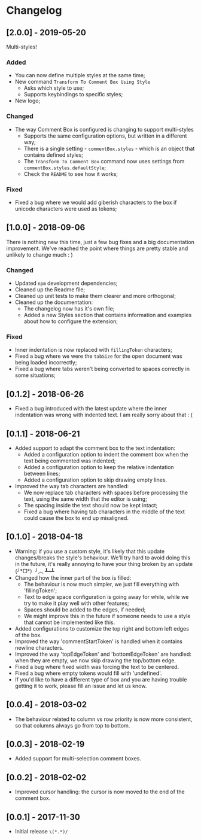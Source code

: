 # Changelog

## [2.0.0] - 2019-05-20

Multi-styles!

### Added
- You can now define multiple styles at the same time;
- New command `Transform To Comment Box Using Style`
    - Asks which style to use;
    - Supports keybindings to specific styles;
- New logo;

### Changed
- The way Comment Box is configured is changing to support multi-styles
    - Supports the same configuration options, but written in a different way;
    - There is a single setting - `commentBox.styles` - which is an object that contains defined styles;
    - The `Transform To Comment Box` command now uses settings from `commentBox.styles.defaultStyle`;
    - Check the `README` to see how it works;

### Fixed
- Fixed a bug where we would add giberish characters to the box if unicode characters were used as tokens;

## [1.0.0] - 2018-09-06
There is nothing new this time, just a few bug fixes and a big documentation improvement. We've reached the point where things are pretty stable and unlikely to change much : )

### Changed
- Updated `npm` development dependencies;
- Cleaned up the Readme file;
- Cleaned up unit tests to make them clearer and more orthogonal;
- Cleaned up the documentation:
    - The changelog now has it's own file;
    - Added a new Styles section that contains information and examples about how to configure the extension;

### Fixed
- Inner indentation is now replaced with `fillingToken` characters;
- Fixed a bug where we were the `tabSize` for the open document was being loaded incorrectly;
- Fixed a bug where tabs weren't being converted to spaces correctly in some situations;

## [0.1.2] - 2018-06-26
- Fixed a bug introduced with the latest update where the inner indentation was wrong with indented text. I am really sorry about that : (

## [0.1.1] - 2018-06-21
- Added support to adapt the comment box to the text indentation:
    - Added a configuration option to indent the comment box when the text being commented was indented;
    - Added a configuration option to keep the relative indentation between lines;
    - Added a configuration option to skip drawing empty lines.
- Improved the way tab characters are handled:
    - We now replace tab characters with spaces before processing the text, using the same width that the editor is using;
    - The spacing inside the text should now be kept intact;
    - Fixed a bug where having tab characters in the middle of the text could cause the box to end up misaligned.

## [0.1.0] - 2018-04-18
- Warning: if you use a custom style, it's likely that this update changes/breaks the style's behaviour. We'll try hard to avoid doing this in the future, it's really annoying to have your thing broken by an update (╯°□°）╯︵ ┻━┻
- Changed how the inner part of the box is filled:
    - The behaviour is now much simpler, we just fill everything with 'fillingToken';
    - Text to edge space configuration is going away for while, while we try to make it play well with other features;
    - Spaces should be added to the edges, if needed;
    - We might improve this in the future if someone needs to use a style that cannot be implemented like this.
- Added configurations to customize the top right and bottom left edges of the box.
- Improved the way 'commentStartToken' is handled when it contains newline characters.
- Improved the way 'topEdgeToken' and 'bottomEdgeToken' are handled: when they are empty, we now skip drawing the top/bottom  edge.
- Fixed a bug where fixed width was forcing the text to be centered.
- Fixed a bug where empty tokens would fill with 'undefined'.
- If you'd like to have a different type of box and you are having trouble getting it to work, please fill an issue and let us know.

## [0.0.4] - 2018-03-02
- The behaviour related to column vs row priority is now more consistent, so that columns always go from top to bottom.

## [0.0.3] - 2018-02-19
- Added support for multi-selection comment boxes.

## [0.0.2] - 2018-02-02
- Improved cursor handling: the cursor is now moved to the end of the comment box.

## [0.0.1] - 2017-11-30
- Initial release `\(*.*)/`
